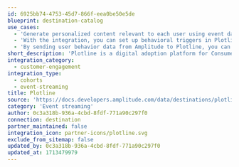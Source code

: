 ```yaml
---
id: 6925bb74-4753-45d7-866f-eea0be50e5de
blueprint: destination-catalog
use_cases:
  - 'Generate personalized content relevant to each user using event data from Amplitude.'
  - 'With the integration, you can set up behavioral triggers in Plotline based on the events tracked in Amplitude. For instance, when a user reaches a certain milestone or completes a specific action within your app, Plotline can show specific campaigns to users.'
  - 'By sending user behavior data from Amplitude to Plotline, you can create personalized in-app campaigns based on specific user actions or preferences. For example, you can include their name and offer details in the in-app campaigns that users see.'
short_description: 'Plotline is a digital adoption platform for Consumer Tech companies'
integration_category:
  - customer-engagement
integration_type:
  - cohorts
  - event-streaming
title: Plotline
source: 'https://docs.developers.amplitude.com/data/destinations/plotline'
category: 'Event streaming'
author: 0c3a318b-936a-4cbd-8fdf-771a90c297f0
connection: destination
partner_maintained: false
integration_icon: partner-icons/plotline.svg
exclude_from_sitemap: false
updated_by: 0c3a318b-936a-4cbd-8fdf-771a90c297f0
updated_at: 1713479979
---
```

